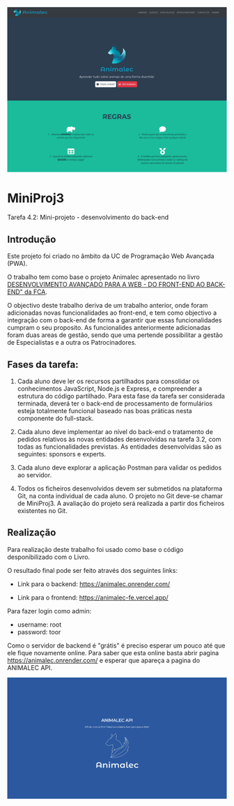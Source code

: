 <div align="center">
    <img width="680"  style="margin:auto 0" src=".github/animalec_fe.png" />
</div>

# MiniProj3
Tarefa 4.2: Mini-projeto - desenvolvimento do back-end


## Introdução

Este projeto foi criado no âmbito da UC de Programação Web Avançada (PWA). 

O trabalho tem como base o projeto Animalec apresentado no livro [DESENVOLVIMENTO AVANÇADO PARA A WEB - DO FRONT-END AO BACK-END" da FCA](https://www.fca.pt/pt/catalogo/informatica/tecnologias-programacao-web/desenvolvimento-avancado-para-a-web/).

O objectivo deste trabalho deriva de um trabalho anterior, onde foram adicionadas novas funcionalidades ao front-end, e tem como objectivo a integração com o back-end de forma a garantir que essas funcionalidades cumpram o seu proposito. As funcionalides anteriormente adicionadas foram duas areas de gestão, sendo que uma pertende possibilitar a gestão de Especialistas e a outra os Patrocinadores. 



## Fases da tarefa:

1. Cada aluno deve ler os recursos partilhados para consolidar os conhecimentos JavaScript, Node.js e Express, e compreender a estrutura do código partilhado. Para esta fase da tarefa ser considerada terminada, deverá ter o back-end de processamento de formulários esteja totalmente funcional baseado nas boas práticas nesta componente do full-stack.

2. Cada aluno deve implementar ao nível do back-end o tratamento de pedidos relativos às novas entidades desenvolvidas na tarefa 3.2, com todas as funcionalidades previstas. As entidades desenvolvidas são as seguintes: sponsors e experts.

3. Cada aluno deve explorar a aplicação Postman para validar os pedidos ao servidor.

4. Todos os ficheiros desenvolvidos devem ser submetidos na plataforma Git, na conta individual de cada aluno. O projeto no Git deve-se chamar de MiniProj3. A avaliação do projeto será realizada a partir dos ficheiros existentes no Git.


## Realização

Para realização deste trabalho foi usado como base o código desponibilizado com o Livro.

O resultado final pode ser feito através dos seguintes links:

- Link para o backend: https://animalec.onrender.com/

- Link para o frontend: https://animalec-fe.vercel.app/

Para fazer login como admin:

- username: root
- password: toor

Como o servidor de backend é "grátis" é preciso esperar um pouco até que ele fique novamente online. Para saber que esta online basta abrir pagina https://animalec.onrender.com/ e esperar que apareça a pagina do ANIMALEC API.

<div align="center">
    <img width="680"  style="margin:auto 0" src=".github/animalec_be.png" />
</div>